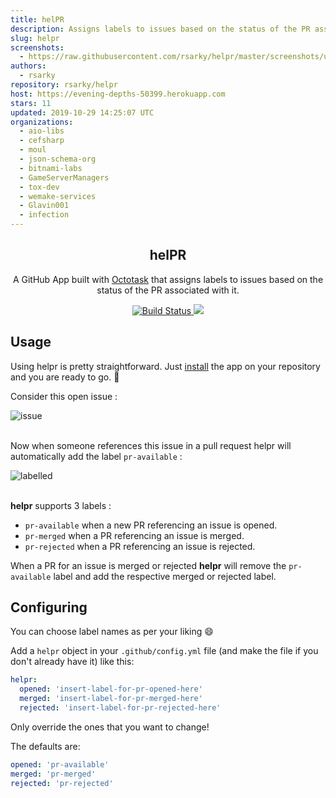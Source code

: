 ```yaml
---
title: helPR
description: Assigns labels to issues based on the status of the PR associated with it.
slug: helpr
screenshots:
  - https://raw.githubusercontent.com/rsarky/helpr/master/screenshots/usage-img1.jpg
authors:
  - rsarky
repository: rsarky/helpr
host: https://evening-depths-50399.herokuapp.com
stars: 11
updated: 2019-10-29 14:25:07 UTC
organizations:
  - aio-libs
  - cefsharp
  - moul
  - json-schema-org
  - bitnami-labs
  - GameServerManagers
  - tox-dev
  - wemake-services
  - Glavin001
  - infection
---
```


<p align="center">
<h2 align="center">helPR</h2>
<p align="center">A GitHub App built with <a href="https://github.com/octotask/octotask">Octotask</a> that assigns labels to issues based on the status of the PR associated with it.</p>
<p align="center"><a href="https://travis-ci.org/rsarky/helpr"><img src="https://travis-ci.org/rsarky/helpr.svg?branch=master" alt="Build Status"></a><a href="https://codecov.io/gh/rsarky/helpr">
  <img src="https://codecov.io/gh/rsarky/helpr/branch/master/graph/badge.svg" />
</a></p>


</div>

## Usage

Using helpr is pretty straightforward. Just [install](https://github.com/apps/helpr) the app on your repository and you are ready to go. :100: 


Consider this open issue :

![issue](https://raw.githubusercontent.com/rsarky/helpr/master/screenshots/usage-img2.jpg)
<br><br>

Now when someone references this issue in a pull request helpr will automatically add the label `pr-available` :

![labelled](https://raw.githubusercontent.com/rsarky/helpr/master/screenshots/usage-img1.jpg)
<br><br>


**helpr** supports 3 labels :
* `pr-available` when  a new PR referencing an issue is opened.
* `pr-merged` when a PR referencing an issue is merged.
* `pr-rejected` when a PR referencing an issue is rejected.

When a PR for an issue is merged or rejected **helpr** will remove the `pr-available` label and add the respective merged or rejected label.

## Configuring

You can choose label names as per your liking :smile:

Add a `helpr` object in your `.github/config.yml` file (and make the file if you don't already have it) like this:

```yaml
helpr:
  opened: 'insert-label-for-pr-opened-here'
  merged: 'insert-label-for-pr-merged-here'
  rejected: 'insert-label-for-pr-rejected-here'
```  

Only override the ones that you want to change!

The defaults are:
```yaml
opened: 'pr-available'
merged: 'pr-merged'
rejected: 'pr-rejected'
```
